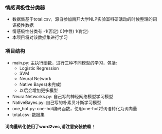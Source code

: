 ### 情感词极性分类器

- 数据集基于total.csv，源自参加南开大学NLP实验室科研活动的时候整理的词语极性数据
- 情感极性分类有 -1(否定) 0(中性) 1(肯定)
- 本项目将对该数据集进行学习

### 项目结构

- main.py: 主执行函数，进行三种不同模型的学习，包括:
  - Logistic Regression
  - SVM
  - Neural Network
  - Native Bayes(未完成)
  - 以后会增加更多模型
- NeuralNetworks.py: 自己写的神经网络模型学习模型
- NativeBayes.py: 自己写的朴素贝叶斯学习模型
- one_hot.py: one-hot编码函数，使用one-hot将词语转化为词向量
- total.csv: 数据集

#### 词向量转化使用了word2vec,请注意安装依赖！


